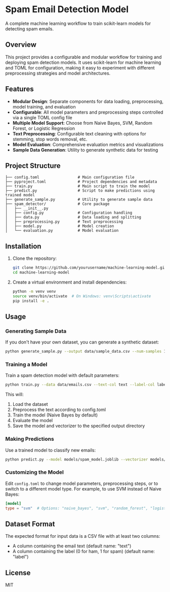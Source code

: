 # Spam Email Detection Model

A complete machine learning workflow to train scikit-learn models for detecting spam emails.

## Overview

This project provides a configurable and modular workflow for training and deploying spam detection models. It uses scikit-learn for machine learning and TOML for configuration, making it easy to experiment with different preprocessing strategies and model architectures.

## Features

- **Modular Design**: Separate components for data loading, preprocessing, model training, and evaluation
- **Configurable**: All model parameters and preprocessing steps controlled via a single TOML config file
- **Multiple Model Support**: Choose from Naive Bayes, SVM, Random Forest, or Logistic Regression
- **Text Preprocessing**: Configurable text cleaning with options for stemming, stop words removal, etc.
- **Model Evaluation**: Comprehensive evaluation metrics and visualizations
- **Sample Data Generation**: Utility to generate synthetic data for testing

## Project Structure

```
├── config.toml                 # Main configuration file
├── pyproject.toml              # Project dependencies and metadata
├── train.py                    # Main script to train the model
├── predict.py                  # Script to make predictions using trained model
├── generate_sample.py          # Utility to generate sample data
├── spam_detector/              # Core package
│   ├── __init__.py
│   ├── config.py               # Configuration handling
│   ├── data.py                 # Data loading and splitting
│   ├── preprocessing.py        # Text preprocessing
│   ├── model.py                # Model creation
│   └── evaluation.py           # Model evaluation
```

## Installation

1. Clone the repository:
   ```bash
   git clone https://github.com/yourusername/machine-learning-model.git
   cd machine-learning-model
   ```

2. Create a virtual environment and install dependencies:
   ```bash
   python -m venv venv
   source venv/bin/activate  # On Windows: venv\Scripts\activate
   pip install -e .
   ```

## Usage

### Generating Sample Data

If you don't have your own dataset, you can generate a synthetic dataset:

```bash
python generate_sample.py --output data/sample_data.csv --num-samples 1000 --spam-ratio 0.3
```

### Training a Model

Train a spam detection model with default parameters:

```bash
python train.py --data data/emails.csv --text-col text --label-col label --output-dir models
```

This will:
1. Load the dataset
2. Preprocess the text according to config.toml
3. Train the model (Naive Bayes by default)
4. Evaluate the model
5. Save the model and vectorizer to the specified output directory

### Making Predictions

Use a trained model to classify new emails:

```bash
python predict.py --model models/spam_model.joblib --vectorizer models/vectorizer.joblib --input new_emails.csv --output predictions.csv
```

### Customizing the Model

Edit `config.toml` to change model parameters, preprocessing steps, or to switch to a different model type. For example, to use SVM instead of Naive Bayes:

```toml
[model]
type = "svm"  # Options: "naive_bayes", "svm", "random_forest", "logistic_regression"
```

## Dataset Format

The expected format for input data is a CSV file with at least two columns:
- A column containing the email text (default name: "text")
- A column containing the label (0 for ham, 1 for spam) (default name: "label")

## License

MIT
